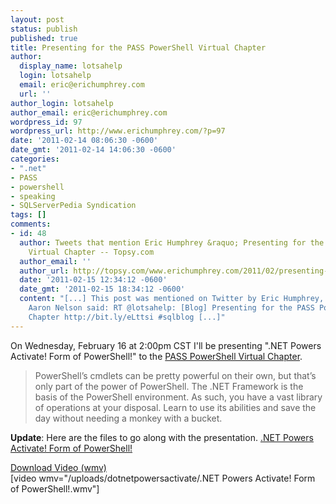 ```yaml
---
layout: post
status: publish
published: true
title: Presenting for the PASS PowerShell Virtual Chapter
author:
  display_name: lotsahelp
  login: lotsahelp
  email: eric@erichumphrey.com
  url: ''
author_login: lotsahelp
author_email: eric@erichumphrey.com
wordpress_id: 97
wordpress_url: http://www.erichumphrey.com/?p=97
date: '2011-02-14 08:06:30 -0600'
date_gmt: '2011-02-14 14:06:30 -0600'
categories:
- ".net"
- PASS
- powershell
- speaking
- SQLServerPedia Syndication
tags: []
comments:
- id: 48
  author: Tweets that mention Eric Humphrey &raquo; Presenting for the PASS PowerShell
    Virtual Chapter -- Topsy.com
  author_email: ''
  author_url: http://topsy.com/www.erichumphrey.com/2011/02/presenting-for-the-pass-powershell-virtual-chapter/?utm_source=pingback&amp;utm_campaign=L2
  date: '2011-02-15 12:34:12 -0600'
  date_gmt: '2011-02-15 18:34:12 -0600'
  content: "[...] This post was mentioned on Twitter by Eric Humphrey, Aaron Nelson.
    Aaron Nelson said: RT @lotsahelp: [Blog] Presenting for the PASS PowerShell Virtual
    Chapter http://bit.ly/eLttsi #sqlblog [...]"
---
```

<p>On Wednesday, February 16 at 2:00pm CST I'll be presenting ".NET Powers Activate! Form of PowerShell!" to the <a href="http://powershell.sqlpass.org/">PASS PowerShell Virtual Chapter</a>.</p>
<blockquote><p>PowerShell&rsquo;s cmdlets can be pretty powerful on their own, but that&rsquo;s only part of the power of PowerShell. The .NET Framework is the basis of the PowerShell environment. As such, you have a vast library of operations at your disposal. Learn to use its abilities and save the day without needing a monkey with a bucket.</p></blockquote>
<p><strong>Update</strong>: Here are the files to go along with the presentation. <a href="/wp-content/uploads/2011/02/NET-Powers-Activate-Form-of-PowerShell.zip">.NET Powers Activate! Form of PowerShell!</a></p>
<p><a href="/uploads/dotnetpowersactivate/.NET Powers Activate! Form of PowerShell!.wmv">Download Video (wmv)</a><br />
[video wmv="/uploads/dotnetpowersactivate/.NET Powers Activate! Form of PowerShell!.wmv"]</p>
